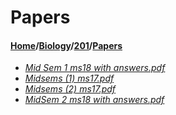 # Papers
#### [Home](../../..)/[Biology](../..)/[201](..)/[Papers]()
- [_Mid Sem 1 ms18 with answers.pdf_](Mid%20Sem%201%20ms18%20with%20answers.pdf)
- [_Midsems (1) ms17.pdf_](Midsems%20(1)%20ms17.pdf)
- [_Midsems (2) ms17.pdf_](Midsems%20(2)%20ms17.pdf)
- [_MidSem 2 ms18 with answers.pdf_](MidSem%202%20ms18%20with%20answers.pdf)
